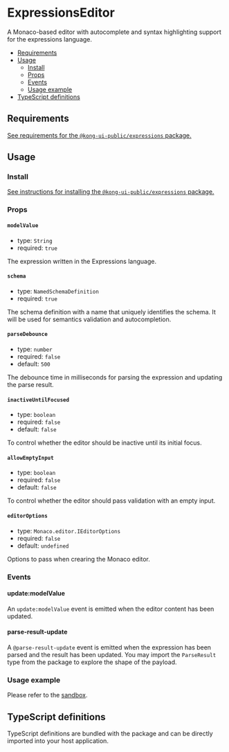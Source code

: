# ExpressionsEditor

A Monaco-based editor with autocomplete and syntax highlighting support for the expressions language.

- [Requirements](#requirements)
- [Usage](#usage)
  - [Install](#install)
  - [Props](#props)
  - [Events](#events)
  - [Usage example](#usage-example)
- [TypeScript definitions](#typescript-definitions)

## Requirements

[See requirements for the `@kong-ui-public/expressions` package.](../README.md#requirements)

## Usage

### Install

[See instructions for installing the `@kong-ui-public/expressions` package.](../README.md#install)

### Props

#### `modelValue`

- type: `String`
- required: `true`

The expression written in the Expressions language.

#### `schema`

- type: `NamedSchemaDefinition`
- required: `true`

The schema definition with a name that uniquely identifies the schema. It will be used for semantics validation and autocompletion.

#### `parseDebounce`

- type: `number`
- required: `false`
- default: `500`

The debounce time in milliseconds for parsing the expression and updating the parse result.

#### `inactiveUntilFocused`

- type: `boolean`
- required: `false`
- default: `false`

To control whether the editor should be inactive until its initial focus.

#### `allowEmptyInput`

- type: `boolean`
- required: `false`
- default: `false`

To control whether the editor should pass validation with an empty input.

#### `editorOptions`

- type: `Monaco.editor.IEditorOptions`
- required: `false`
- default: `undefined`

Options to pass when crearing the Monaco editor.

### Events

#### update:modelValue

An `update:modelValue` event is emitted when the editor content has been updated.

#### parse-result-update

A `@parse-result-update` event is emitted when the expression has been parsed and the result has been updated. You may import the `ParseResult` type from the package to explore the shape of the payload.

### Usage example

Please refer to the [sandbox](../sandbox/App.vue).

## TypeScript definitions

TypeScript definitions are bundled with the package and can be directly imported into your host application.
